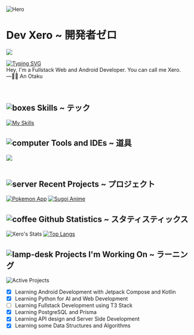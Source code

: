 ![Hero](https://user-images.githubusercontent.com/70282966/215340784-80e7fd23-e7b4-4a74-ad44-c73e3fc541cb.png)

# Dev Xero ~ 開発者ゼロ
![](https://komarev.com/ghpvc/?username=dev-xero&style=for-the-badge&label=Github+Profile+Visits+&color=5282ff)  

[![Typing SVG](https://readme-typing-svg.demolab.com?font=fira+code&duration=2000&pause=1000&width=565&lines=👋🏼+Hey!;I'm+Xero-kun;I'm+an+Android+and+Web+Developer)](https://git.io/typing-svg)  
Hey, I'm a Fullstack Web and Android Developer. You can call me Xero.   
—✌🏼 An Otaku

<br />

## ![boxes](https://user-images.githubusercontent.com/70282966/131907419-8fd04005-aae7-421b-99f1-4c429847566e.png) Skills ~ テック
[![My Skills](https://skillicons.dev/icons?i=kotlin,md,ts,js,html,css,react,vue,nuxt,next,flutter,dart,bash,bootstrap,figma,firebase,nodejs,mongodb,tailwind,blender&perline=10)](https://skillicons.dev)
<br />
## ![computer](https://user-images.githubusercontent.com/70282966/131901446-90ec343f-6ffb-4403-80b1-1dce9a650b43.png) Tools and IDEs ~ 道具
<a href="https://skillicons.dev">
  <img src="https://skillicons.dev/icons?i=git,kubernetes,docker,vscode,visualstudio,atom" />
</a>

<br />
<br />

## ![server](https://user-images.githubusercontent.com/70282966/131907017-40eb5e6a-67a7-4613-ade3-2f02def2ae7f.png) Recent Projects ~ プロジェクト

[![Pokemon App](https://readme-stats-job4fi7g8-xero-dev.vercel.app/api/pin/?username=dev-xero&repo=pokemon-app&theme=tokyonight&hide_border=true&bg_color=11151C)](https://github.com/dev-xero/pokemon-app)
[![Sugoi Anime](https://readme-stats-job4fi7g8-xero-dev.vercel.app/api/pin/?username=dev-xero&repo=sugoi-anime&theme=tokyonight&hide_border=true&bg_color=11151C)](https://github.com/dev-xero/sugoi-anime)

## ![coffee](https://user-images.githubusercontent.com/70282966/131907085-a312ce19-86c5-496a-9aa4-eca7cbcce7c1.png) Github Statistics ~ スタティスティックス
![Xero's Stats](https://readme-stats-job4fi7g8-xero-dev.vercel.app/api?username=dev-xero&card_width=440&theme=tokyonight&show_icons=true&hide_border=true&bg_color=11151C)
[![Top Langs](https://readme-stats-job4fi7g8-xero-dev.vercel.app/api/top-langs/?username=dev-xero&layout=compact&langs_count=8&theme=tokyonight&hide_border=true&bg_color=11151C)](https://github.com/anuraghazra/github-readme-stats)


## ![lamp-desk](https://user-images.githubusercontent.com/70282966/131908132-98b1e101-f327-45e6-9fca-30a5c6542b10.png) Projects I'm Working On ~ ラーニング
![Active Projects](https://user-images.githubusercontent.com/70282966/215342235-1c8f0cd9-df6d-46e8-8a3e-248fc92e9839.png)

- [x] Learning Android Development with Jetpack Compose and Kotlin  
- [x] Learning Python for AI and Web Development  
- [ ] Learning Fullstack Development using T3 Stack
- [x] Learning PostgreSQL and Prisma
- [x] Learning API design and Server Side Development
- [x] Learning some Data Structures and Algorithms  
